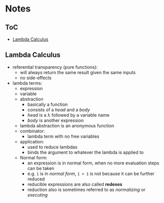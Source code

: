 # Notes

## ToC
* [Lambda Calculus](#lambda-calculus)

## Lambda Calculus

* referential transparency (pure functions):
    * will always return the same result given the same inputs
    * no side-effects
* lambda terms:
    * expression
    * variable
    * abstraction
        * basically a function
        * consists of a _head_ and a _body_
        * _head_ is a λ followed by a variable name
        * _body_ is another expression
    * lambda abstraction is an anonymous function
    * combinator:
        * lambda term with no free variables
    * application:
        * used to reduce lambdas
        * binds the argument to whatever the lambda is applied to
    * Normal form:
        * an expression is in normal form, when no more evaluation steps can be taken
        * e.g. `1` is in _normal form_, `1 + 1` is not because it can be further reduced
        * reducible expressions are also called **redexes**
        * reduction also is sometimes referred to as _normalizing_ or _executing_
